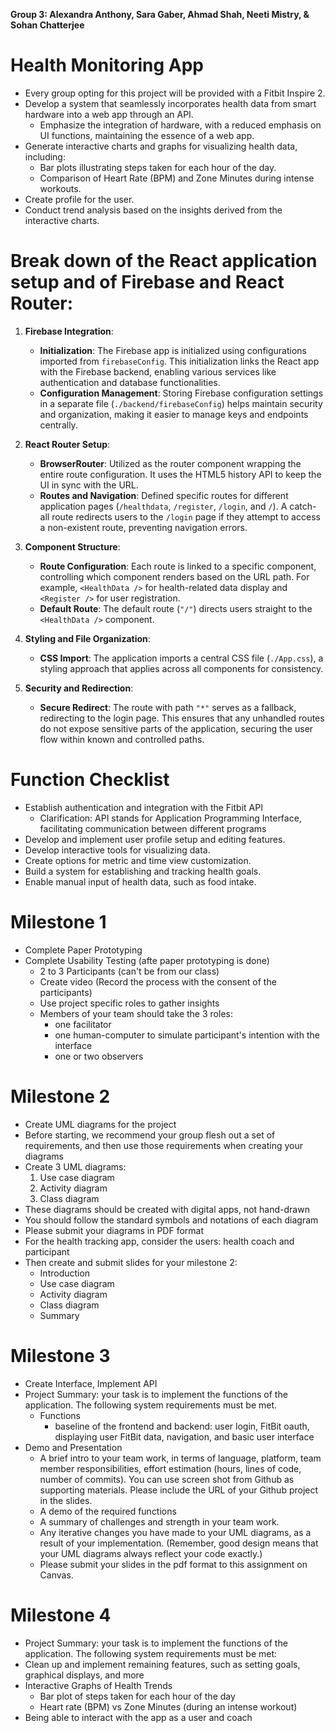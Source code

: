 **Group 3: Alexandra Anthony, Sara Gaber, Ahmad Shah, Neeti Mistry, & Sohan Chatterjee**


# Health Monitoring App
- Every group opting for this project will be provided with a Fitbit Inspire 2.
- Develop a system that seamlessly incorporates health data from smart hardware into a web app through an API.
  - Emphasize the integration of hardware, with a reduced emphasis on UI functions, maintaining the essence of a web app.
- Generate interactive charts and graphs for visualizing health data, including:
  - Bar plots illustrating steps taken for each hour of the day.
  - Comparison of Heart Rate (BPM) and Zone Minutes during intense workouts.
- Create profile for the user.
- Conduct trend analysis based on the insights derived from the interactive charts.
  
# Break down of the React application setup and of Firebase and React Router:

1. **Firebase Integration**:
   - **Initialization**: The Firebase app is initialized using configurations imported from `firebaseConfig`. This initialization links the React app with the Firebase backend, enabling various services like authentication and database functionalities.
   - **Configuration Management**: Storing Firebase configuration settings in a separate file (`./backend/firebaseConfig`) helps maintain security and organization, making it easier to manage keys and endpoints centrally.

2. **React Router Setup**:
   - **BrowserRouter**: Utilized as the router component wrapping the entire route configuration. It uses the HTML5 history API to keep the UI in sync with the URL.
   - **Routes and Navigation**: Defined specific routes for different application pages (`/healthdata`, `/register`, `/login`, and `/`). A catch-all route redirects users to the `/login` page if they attempt to access a non-existent route, preventing navigation errors.

3. **Component Structure**:
   - **Route Configuration**: Each route is linked to a specific component, controlling which component renders based on the URL path. For example, `<HealthData />` for health-related data display and `<Register />` for user registration.
   - **Default Route**: The default route (`"/"`) directs users straight to the `<HealthData />` component.

4. **Styling and File Organization**:
   - **CSS Import**: The application imports a central CSS file (`./App.css`), a styling approach that applies across all components for consistency.

5. **Security and Redirection**:
   - **Secure Redirect**: The route with path `"*"` serves as a fallback, redirecting to the login page. This ensures that any unhandled routes do not expose sensitive parts of the application, securing the user flow within known and controlled paths.

# Function Checklist
- Establish authentication and integration with the Fitbit API
  - Clarification: API stands for Application Programming Interface, facilitating communication between different programs
- Develop and implement user profile setup and editing features.
- Develop interactive tools for visualizing data.
- Create options for metric and time view customization.
- Build a system for establishing and tracking health goals.
- Enable manual input of health data, such as food intake.

# Milestone 1
- Complete Paper Prototyping
- Complete Usability Testing (afte paper prototyping is done)
  - 2 to 3 Participants (can't be from our class)
  - Create video (Record the process with the consent of the participants)
  - Use project specific roles to gather insights
  - Members of your team should take the 3 roles:
      - one facilitator
      - one human-computer to simulate participant's intention with the interface
      - one or two observers
   
# Milestone 2
- Create UML diagrams for the project
- Before starting, we recommend your group flesh out a set of requirements, and then use those requirements when creating your diagrams
- Create 3 UML diagrams:
  1. Use case diagram
  2. Activity diagram
  3. Class diagram
- These diagrams should be created with digital apps, not hand-drawn
- You should follow the standard symbols and notations of each diagram
- Please submit your diagrams in PDF format
- For the health tracking app, consider the users: health coach and participant
- Then create and submit slides for your milestone 2:
    - Introduction
    - Use case diagram
    - Activity diagram
    - Class diagram
    - Summary

# Milestone 3
- Create Interface, Implement API
- Project Summary: your task is to implement the functions of the application. The following system requirements must be met.
  - Functions
    - baseline of the frontend and backend: user login, FitBit oauth, displaying user FitBit data, navigation, and basic user interface
- Demo and Presentation
  - A brief intro to your team work, in terms of language, platform, team member responsibilities, effort estimation (hours, lines of code, number of commits). You can use screen shot from Github as supporting materials. Please include the URL of your Github project in the slides.
  - A demo of the required functions
  - A summary of challenges and strength in your team work.
  - Any iterative changes you have made to your UML diagrams, as a result of your implementation.  (Remember, good design means that your UML diagrams always reflect your code exactly.)
  - Please submit your slides in the pdf format to this assignment on Canvas.

# Milestone 4
- Project Summary: your task is to implement the functions of the application. The following system requirements must be met:
- Clean up and implement remaining features, such as setting goals, graphical displays, and more
- Interactive Graphs of Health Trends
  - Bar plot of steps taken for each hour of the day
  - Heart rate (BPM) vs Zone Minutes (during an intense workout)
- Being able to interact with the app as a user and coach


   

